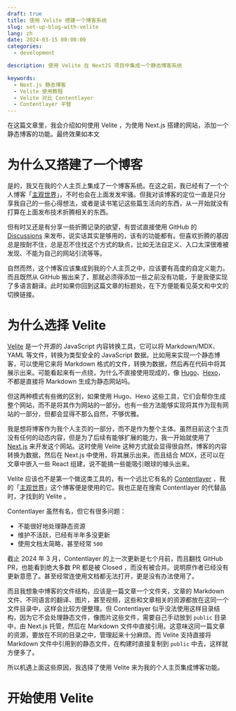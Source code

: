 ```yaml
---
draft: true
title: 使用 Velite 搭建一个博客系统
slug: set-up-blog-with-velite
lang: zh
date: 2024-03-15 00:00:00
categories:
  - development

description: 使用 Velite 在 NextJS 项目中集成一个静态博客系统

keywords:
  - Next.js 静态博客
  - Velite 使用教程
  - Velite 对比 Contentlayer
  - Contentlayer 平替
---
```


在这篇文章里，我会介绍如何使用 Velite ，为使用 Next.js 搭建的网站，添加一个静态博客的功能。最终效果如本文

# 为什么又搭建了一个博客

是的，我又在我的个人主页上集成了一个博客系统。在这之前，我已经有了一个个人博客「[主观世界](https://subnooc.com)」，不时也会在上面发发牢骚。但我对该博客的定位一直是只分享我自己的一些心得想法，或者是读书笔记这些篇生活向的东西，从一开始就没有打算在上面发布技术折腾相关的东西。

但有时又还是有分享一些折腾记录的欲望，有尝试直接使用 GitHub 的 [Discussions](https://github.com/noobnooc/noobnooc/discussions) 来发布，说实话其实是够用的，该有的功能都有。但喜欢折腾的基因总是按耐不住，总是忍不住找这个方式的缺点，比如无法自定义、入口太深很难被发现、不能为自己的网站引流等等。

自然而然，这个博客应该集成到我的个人主页之中，应该要有高度的自定义能力。而且既然从 GitHub 搬出来了，那就必须得添加一些之前没有功能，于是我便实现了多语言翻译。此时如果你回到这篇文章的标题处，在下方便能看见英文和中文的切换链接。

# 为什么选择 Velite

[Velite](https://github.com/zce/velite) 是一个开源的 JavaScript 内容转换工具，它可以将 Markdown/MDX、 YAML 等文件，转换为类型安全的 JavaScript 数据。比如用来实现一个静态博客，可以使用它来将 Markdown 格式的文件，转换为数据，然后再在代码中将其展示出来。可能看起来有一点绕，为什么不直接使用现成的，像 [Hugo](https://gohugo.io)、[Hexo](https://hexo.io/index.html)，不都是直接将 Markdown 生成为静态网站吗。

但这两种模式有些微的区别，如果使用 Hugo、Hexo 这些工具，它们会帮你生成整个网站，而不是将其作为网站的一部分。也有一些方法能够实现将其作为现有网站的一部分，但都会显得不那么自然，不够优雅。

我是想将博客作为我个人主页的一部分，而不是作为整个主体。虽然目前这个主页没有任何的动态内容，但是为了后续有能够扩展的能力，我一开始就使用了 [Next.js](https://nextjs.org) 来开发这个网站。这时使用 Velite 这种方式就会显得很自然，博客的内容转换为数据，然后在 Next.js 中使用，将其展示出来。而且结合 MDX，还可以在文章中嵌入一些 React 组建，说不能搞一些能吸引眼球的噱头出来。

Velite 应该也不是第一个做这类工具的，有一个远比它有名的 [Contentlayer](https://contentlayer.dev) ，我的「[主观世界](https://subnooc.com)」这个博客便是使用的它。我也正是在搜索 Contentlayer 的代替品时，才找到的 Velite 。

Contentlayer 虽然有名，但它有很多问题：

- 不能很好地处理静态资源
- 维护不活跃，已经有半年多没更新
- 使用文档太简略，甚至经常 `500`

截止 2024 年 3 月，Contentlayer 的上一次更新是七个月前，而且翻找 GitHub PR，也能看到绝大多数 PR 都是被 Closed ，而没有被合并。说明原作者已经没有更新意愿了。甚至经常连使用文档都无法打开，更是没有办法使用了。

而且我想象中博客的文件结构，应该是一篇文章一个文件夹，文章的 Markdown 文件、不同语言的翻译、图片，甚至视频，这些和文章相关的资源都放在这同一个文件目录中，这样会比较方便整理。但 Contentlayer 似乎没法使用这样目录结构，因为它不会处理静态文件，像图片这些文件，需要自己手动放到 `public` 目录中，由 Next.js 托管，然后在 Markdown 文件中直接引用。这意味这同一篇文章的资源，要放在不同的目录之中，管理起来十分麻烦。而 Velite 支持直接将 Markdown 文件中引用到的静态文件，在构建时直接复制到 `public` 中去，这样就方便多了。

所以机遇上面这些原因，我选择了使用 Velite 来为我的个人主页集成博客功能。

# 开始使用 Velite
